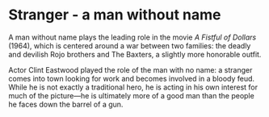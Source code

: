 # Stranger - a man without name
A man without name plays the leading role in the movie *A Fistful of Dollars* \(1964\), which is centered around a war between two families: the deadly and devilish Rojo brothers and The Baxters, a slightly more honorable outfit.

Actor Clint Eastwood played the role of the man with no name: a stranger comes into town looking for work and becomes involved in a bloody feud. While he is not exactly a traditional hero, he is acting in his own interest for much of the picture—he is ultimately more of a good man than the people he faces down the barrel of a gun.